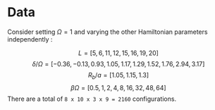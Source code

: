 # Data

Consider setting $\Omega = 1$ and varying the other Hamiltonian parameters independently :

$$
L = [5, 6, 11, 12, 15, 16, 19, 20]
$$
$$
\delta / \Omega = [-0.36, -0.13, 0.93, 1.05, 1.17, 1.29, 1.52, 1.76, 2.94, 3.17]
$$
$$
R_b / a = [1.05, 1.15, 1.3]
$$
$$
\beta \Omega    = [0.5, 1, 2, 4, 8, 16, 32, 48, 64]
$$
There are a total of `8 x 10 x 3 x 9 = 2160` configurations.